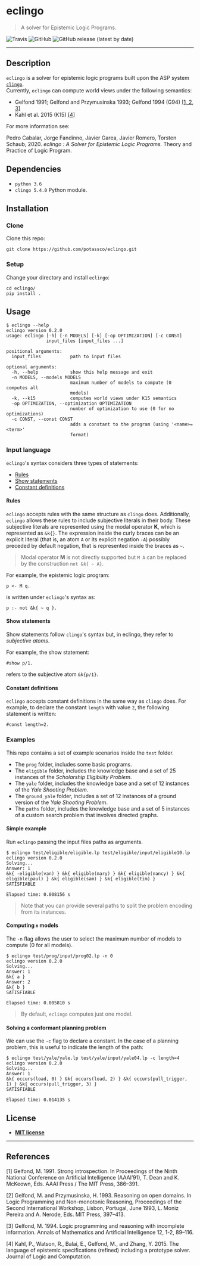 # eclingo

> A solver for Epistemic Logic Programs.

![Travis](https://travis-ci.com/potassco/eclingo.svg?token=UsJRkwzSfzyEzdaYoHPd&branch=master&status=passed)
![GitHub](https://img.shields.io/github/license/potassco/eclingo?color=blue)
![GitHub release (latest by date)](https://img.shields.io/github/v/release/potassco/eclingo)

---

## Description
`eclingo` is a solver for epistemic logic programs built upon the ASP system [`clingo`](https://github.com/potassco/clingo).  
Currently, `eclingo` can compute world views under the following semantics:
- Gelfond 1991; Gelfond and Przymusinska 1993; Gelfond 1994 (G94) [[1, 2, 3]](#references)
- Kahl et al. 2015 (K15) [[4]](#references)

For more information see:

Pedro Cabalar, Jorge Fandinno, Javier Garea, Javier Romero, Torsten Schaub, 2020. <em>eclingo : A Solver for Epistemic Logic Programs.</em> Theory and Practice of Logic Program. 

## Dependencies

- `python 3.6`
- `clingo 5.4.0` Python module.

## Installation

### Clone

Clone this repo:
```
git clone https://github.com/potassco/eclingo.git
```

### Setup

Change your directory and install `eclingo`:
```
cd eclingo/
pip install .
```

## Usage

```
$ eclingo --help
eclingo version 0.2.0
usage: eclingo [-h] [-n MODELS] [-k] [-op OPTIMIZATION] [-c CONST]
               input_files [input_files ...]

positional arguments:
  input_files           path to input files

optional arguments:
  -h, --help            show this help message and exit
  -n MODELS, --models MODELS
                        maximum number of models to compute (0 computes all
                        models)
  -k, --k15             computes world views under K15 semantics
  -op OPTIMIZATION, --optimization OPTIMIZATION
                        number of optimization to use (0 for no optimizations)
  -c CONST, --const CONST
                        adds a constant to the program (using '<name>=<term>'
                        format)
```

### Input language

`eclingo`'s syntax considers three types of statements:
- [Rules](#rules)
- [Show statements](#show-statements)
- [Constant definitions](#constant-definitions)

#### Rules

`eclingo` accepts rules with the same structure as `clingo` does. Additionally, `eclingo` allows these rules to include subjective literals in their body. These subjective literals are represented using the modal operator **K**, which is represented as `&k{}`. The expression inside the curly braces can be an explicit literal (that is, an atom `A` or its explicit negation `-A`) possibly preceded by default negation, that is represented inside the braces as `~`.

> Modal operator **M** is not directly supported but `M A` can be replaced by the construction `not &k{ ~ A}`.

For example, the epistemic logic program:
```
p <- M q.
```
is written under `eclingo`'s syntax as:
```
p :- not &k{ ~ q }.
```

#### Show statements
Show statements follow `clingo`'s syntax but, in eclingo, they refer to *subjective atoms*.

For example, the show statement:
```
#show p/1.
```
refers to the subjective atom `&k{p/1}`.


#### Constant definitions

`eclingo` accepts constant definitions in the same way as `clingo` does.
For example, to declare the constant `length` with value `2`, the following statement is written:
```
#const length=2.
```

### Examples

This repo contains a set of example scenarios inside the `test` folder.

- The `prog` folder, includes some basic programs.
- The `eligible` folder, includes the knowledge base and a set of 25 instances of the *Scholarship Eligibility Problem*.
- The `yale` folder, includes the knowledge base and a set of 12 instances of the *Yale Shooting Problem*.
- The `ground_yale` folder, includes a set of 12 instances of a ground version of the *Yale Shooting Problem*.
- The `paths` folder, includes the knowledge base and a set of 5 instances of a custom search problem that involves directed graphs.


#### Simple example

Run `eclingo` passing the input files paths as arguments.

```
$ eclingo test/eligible/eligible.lp test/eligible/input/eligible10.lp
eclingo version 0.2.0
Solving...
Answer: 1
&k{ -eligible(van) } &k{ eligible(mary) } &k{ eligible(nancy) } &k{ eligible(paul) } &k{ eligible(sam) } &k{ eligible(tim) }
SATISFIABLE

Elapsed time: 0.008156 s
```
> Note that you can provide several paths to split the problem encoding from its instances.

#### Computing `n` models

The `-n` flag allows the user to select the maximum number of models to compute (0 for all models).

```
$ eclingo test/prog/input/prog02.lp -n 0
eclingo version 0.2.0
Solving...
Answer: 1
&k{ a }
Answer: 2
&k{ b }
SATISFIABLE

Elapsed time: 0.005810 s
```
> By default, `eclingo` computes just one model.

#### Solving a conformant planning problem
We can use the `-c` flag to declare a constant.
In the case of a planning problem, this is useful to indicate the length of the path:
```
$ eclingo test/yale/yale.lp test/yale/input/yale04.lp -c length=4
eclingo version 0.2.0
Solving...
Answer: 1
&k{ occurs(load, 0) } &k{ occurs(load, 2) } &k{ occurs(pull_trigger, 1) } &k{ occurs(pull_trigger, 3) }
SATISFIABLE

Elapsed time: 0.014135 s
```

## License

- **[MIT license](https://github.com/potassco/eclingo/blob/master/LICENSE)**

---

## References

[1] Gelfond, M. 1991. Strong introspection. In Proceedings of the Ninth National Conference on Artificial Intelligence (AAAI’91), T. Dean and K. McKeown, Eds. AAAI Press / The MIT Press, 386–391.

[2] Gelfond, M. and Przymusinska, H. 1993. Reasoning on open domains. In Logic Programming and Non-monotonic Reasoning, Proceedings of the Second International Workshop, Lisbon, Portugal, June 1993, L. Moniz Pereira and A. Nerode, Eds. MIT Press, 397–413.

[3] Gelfond, M. 1994. Logic programming and reasoning with incomplete information. Annals of Mathematics and Artificial Intelligence 12, 1-2, 89–116.

[4] Kahl, P., Watson, R., Balai, E., Gelfond, M., and Zhang, Y. 2015. The language of epistemic specifications (refined) including a prototype solver. Journal of Logic and Computation.
